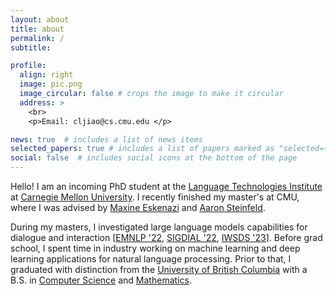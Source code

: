 ```yaml
---
layout: about
title: about
permalink: /
subtitle:

profile:
  align: right
  image: pic.png
  image_circular: false # crops the image to make it circular
  address: >
    <br>
    <p>Email: cljiao@cs.cmu.edu </p>

news: true  # includes a list of news items
selected_papers: true # includes a list of papers marked as "selected={true}"
social: false  # includes social icons at the bottom of the page
---
```


Hello! I am an incoming PhD student at the [Language Technologies Institute](https://www.lti.cs.cmu.edu/) at [Carnegie Mellon University](https://www.cs.cmu.edu/). I recently finished my master's at CMU, where I was advised by [Maxine Eskenazi](https://www.cs.cmu.edu/~max/index.html) and [Aaron Steinfeld](https://www.ri.cmu.edu/ri-faculty/aaron-steinfeld/). 

During my masters, I investigated large language models capabilities for dialogue and interaction [[EMNLP '22](https://arxiv.org/abs/2205.12673), [SIGDIAL '22](https://arxiv.org/abs/2208.10918), [IWSDS '23](https://arxiv.org/abs/2301.12004)]. Before grad school, I spent time in industry working on machine learning and deep learning applications for natural language processing. Prior to that, I graduated with distinction from the [University of British Columbia](https://www.ubc.ca/) with a B.S. in [Computer Science](https://www.cs.ubc.ca/) and [Mathematics](https://www.ubc.ca/).